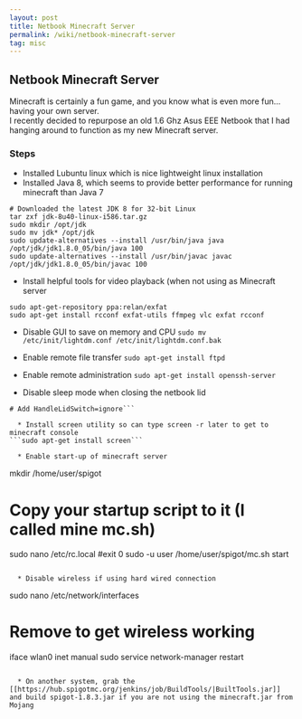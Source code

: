 ```yaml
---
layout: post
title: Netbook Minecraft Server
permalink: /wiki/netbook-minecraft-server
tag: misc
---
```


## Netbook Minecraft Server

Minecraft is certainly a fun game, and you know what is even more fun... having your own server.  
I recently decided to repurpose an old 1.6 Ghz Asus EEE Netbook that I had hanging around to function as my new Minecraft server.

### Steps
  * Installed Lubuntu linux which is nice lightweight linux installation
  * Installed Java 8, which seems to provide better performance for running minecraft than Java 7
```
# Downloaded the latest JDK 8 for 32-bit Linux
tar zxf jdk-8u40-linux-i586.tar.gz
sudo mkdir /opt/jdk
sudo mv jdk* /opt/jdk
sudo update-alternatives --install /usr/bin/java java /opt/jdk/jdk1.8.0_05/bin/java 100
sudo update-alternatives --install /usr/bin/javac javac /opt/jdk/jdk1.8.0_05/bin/javac 100
```

  * Install helpful tools for video playback (when not using as Minecraft server
```
sudo apt-get-repository ppa:relan/exfat
sudo apt-get install rcconf exfat-utils ffmpeg vlc exfat rcconf
```

  * Disable GUI to save on memory and CPU
```sudo mv /etc/init/lightdm.conf /etc/init/lightdm.conf.bak```

  * Enable remote file transfer
```sudo apt-get install ftpd```

  * Enable remote administration
```sudo apt-get install openssh-server```

  * Disable sleep mode when closing the netbook lid
```sudo nano /etc/systemd/logind.conf
# Add HandleLidSwitch=ignore```

  * Install screen utility so can type screen -r later to get to minecraft console
```sudo apt-get install screen```

  * Enable start-up of minecraft server
```
mkdir /home/user/spigot
# Copy your startup script to it (I called mine mc.sh)
sudo nano /etc/rc.local
#exit 0
sudo -u user /home/user/spigot/mc.sh start
```

  * Disable wireless if using hard wired connection
```
sudo nano /etc/network/interfaces
# Remove to get wireless working
iface wlan0 inet manual
sudo service network-manager restart
```

  * On another system, grab the [[https://hub.spigotmc.org/jenkins/job/BuildTools/|BuiltTools.jar]] and build spigot-1.8.3.jar if you are not using the minecraft.jar from Mojang